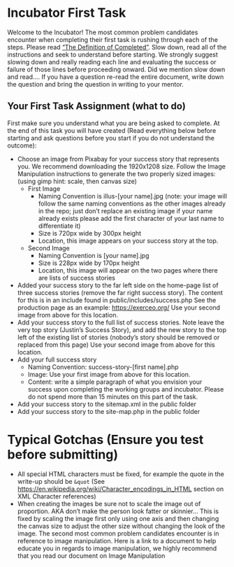 # Incubator First Task
Welcome to the Incubator! The most common problem candidates encounter when completing their first task is rushing through each of the steps. Please read [“The Definition of Completed”](https://exerceo.org/news-completed.php).  Slow down, read all of the instructions and seek to understand before starting.  We strongly suggest slowing down and really reading each line and evaluating the success or failure of those lines before proceeding onward. Did we mention slow down and read…. If you have a question re-read the entire document, write down the question and bring the question in writing to your mentor.

## Your First Task Assignment (what to do)
First make sure you understand what you are being asked to complete. At the end of this task you will have created (Read everything below before starting and ask questions before you start if you do not understand the outcome):

* Choose an image from Pixabay for your success story that represents you. We recommend downloading the 1920x1208 size. Follow the Image Manipulation instructions to generate the two properly sized images:  (using gimp hint: scale, then canvas size)
  * First Image
    * Naming Convention is illus-[your name].jpg (note: your image will follow the same naming conventions as the other images already in the repo; just don’t replace an existing image if your name already exists please add the first character of your last name to differentiate it)
    * Size is 720px wide by 300px height
    * Location, this image appears on your success story at the top.
  * Second Image
    * Naming Convention is [your name].jpg 
    * Size is 228px wide by 170px height
    * Location, this image will appear on the two pages where there are lists of success stories
* Added your success story to the far left side on the home-page list of three success stories (remove the far right success story). The content for this is in an include found in public/includes/success.php See the production page as an example: https://exerceo.org/ Use your second image from above for this location.
* Add your success story to the full list of success stories. Note leave the very top story (Justin’s Success Story), and add the new story to the top left of the existing list of stories (nobody’s story should be removed or replaced from this page) Use your second image from above for this location.
* Add your full success story
  * Naming Convention: success-story-[first name].php
  * Image: Use your first image from above for this location.
  * Content: write a simple paragraph of what you envision your success upon completing the working groups and incubator. Please do not spend more than 15 minutes on this part of the task.
* Add your success story to the sitemap.xml in the public folder
* Add your success story to the site-map.php in the public folder

# Typical Gotchas (Ensure you test before submitting)
* All special HTML characters must be fixed, for example the quote in the write-up should be `&quot` (See https://en.wikipedia.org/wiki/Character_encodings_in_HTML section on XML Character references)
* When creating the images be sure not to scale the image out of proportion. AKA 	don’t make the person look fatter or skinnier… This is fixed by scaling the image first only using one axis and then changing the canvas size to adjust the other size without changing the look of the image. The second most common problem candidates encounter is in reference to image manipulation. Here is a link to a document to help educate you in regards to image manipulation, we highly recommend that you read our document on Image Manipulation



